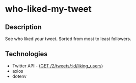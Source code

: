 # who-liked-my-tweet

## Description
See who liked your tweet. Sorted from most to least followers.

## Technologies
* Twitter API - [(GET /2/tweets/:id/liking_users)](https://developer.twitter.com/en/docs/twitter-api/tweets/likes/api-reference/get-tweets-id-liking_users)
* axios
* dotenv

